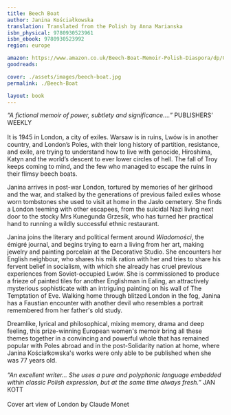 ```yaml
---
title: Beech Boat
author: Janina Kościałkowska
translation: Translated from the Polish by Anna Marianska
isbn_physical: 9780930523961
isbn_ebook: 9780930523992
region: europe

amazon: https://www.amazon.co.uk/Beech-Boat-Memoir-Polish-Diaspora/dp/0930523962/ref=tmm_pap_swatch_0?_encoding=UTF8&qid=&sr=
goodreads: 

cover: ./assets/images/beech-boat.jpg
permalink: ./Beech-Boat

layout: book
---
```

*“A fictional memoir of power, subtlety and significance….”*   PUBLISHERS’ WEEKLY
<br><br>
It is 1945 in London, a city of exiles. Warsaw is in ruins, Lwów is in another country, and London’s Poles, with their long history of partition, resistance, and exile, are trying to understand how to live with genocide, Hiroshima, Katyn and the world’s descent to ever lower circles of hell. The fall of Troy keeps coming to mind, and the few who managed to escape the ruins in their flimsy beech boats. 

Janina arrives in post-war London, tortured by memories of her girlhood and the war, and stalked by the generations of previous failed exiles whose worn tombstones she used to visit at home in the Jasło cemetery. She finds a London teeming with other escapees, from the suicidal Nazi living next door to the stocky Mrs Kunegunda Grzesik, who has turned her practical hand to running a wildly successful ethnic restaurant.

Janina joins the literary and political ferment around *Wiadomości*, the émigré journal, and begins trying to earn a living from her art, making jewelry and painting porcelain at the Decorative Studio. She encounters her English neighbour, who shares his milk ration with her and tries to share his fervent belief in socialism, with which she already has cruel previous experiences from Soviet-occupied Lwów. She is commissioned to produce a frieze of painted tiles for another Englishman in Ealing, an attractively mysterious sophisticate with an intriguing painting on his wall of The Temptation of Eve. Walking home through blitzed London in the fog, Janina has a Faustian encounter with another devil who resembles a portrait remembered from her father's old study.

Dreamlike, lyrical and philosophical, mixing memory, drama and deep feeling, this prize-winning European women's memoir bring all these themes together in a convincing and powerful whole that has remained popular with Poles abroad and in the post-Solidarity nation at home, where Janina Kościałkowska's works were only able to be published when she was 77 years old.
<br><br>
*“An excellent writer… She uses a pure and polyphonic language embedded within classic Polish expression, but at the same time always fresh.”*  JAN KOTT
<br><br>
Cover art view of London by Claude Monet
<br><br>
